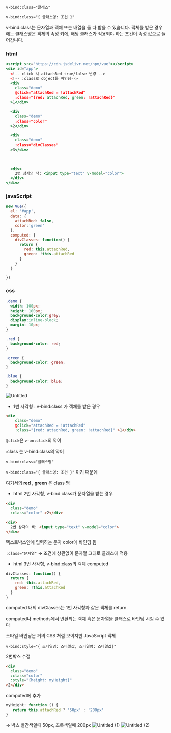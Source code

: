 `v-bind:class="클래스"`

`v-bind:class="{ 클래스명: 조건 }"`

v-bind:class는 문자열과 객체 또는 배열을 둘 다 받을 수 있습니다. 객체를 받은 경우에는 클래스명은 객체의 속성 키에, 해당 클래스가 적용되야 하는 조건이 속성 값으로 들어갑니다.

### html

```jsx
<script src="https://cdn.jsdelivr.net/npm/vue"></script>
<div id="app">
  <!-- click 시 attachRed true/false 변경 -->
  <!-- :class로 object를 바인딩-->
  <div 
    class="demo"
    @click="attachRed = !attachRed" 
    :class="{red: attachRed, green: !attachRed}"
  >1</div>
  
  <div 
    class="demo"
    :class="color"
  >2</div>
  
  <div 
    class="demo"
    :class="divClasses"
  >3</div>
  
  
  
  <div>
    2번 상자의 색: <input type="text" v-model="color">  
  </div>
</div>
```

### javaScript

```jsx
new Vue({
  el: '#app',
  data: {
    attachRed: false,
    color:'green'
  },
  computed: {
    divClasses: function() {
      return {
        red: this.attachRed,
        green: !this.attachRed
      }
    }
  }

})
```

### css

```css
.demo {
  width: 100px;
  height: 100px;
  background-color:grey;
  display:inline-block;
  margin: 10px;
}

.red {
  background-color: red;
}

.green {
  background-color: green;
}

.blue {
  background-color: blue;
}
```
![Untitled](https://user-images.githubusercontent.com/78526031/120058110-77e9ec80-c083-11eb-947f-7ec2fa9d8949.png)

- 1번 사각형 : v-bind:class 가 객체를 받은 경우

```html
<div 
    class="demo"
    @click="attachRed = !attachRed" 
    :class="{red: attachRed, green: !attachRed}" >1</div>
```

`@click`은   `v-on:click`의 약어

:class 는 v-bind:class의 약어

`v-bind:class="클래스명"`

`v-bind:class="{ 클래스명: 조건 }"` 이기 때문에

여기서의 **red** , **green** 은 class 명

- html 2번 사각형, v-bind:class가 문자열을 받는 경우

```html
<div 
  class="demo"
  :class="color" >2</div>
```

```html
<div>
  2번 상자의 색: <input type="text" v-model="color">  
</div>
```

텍스트박스안에 입력하는 문자 color에 바인딩 됨

`:class="문자열"` → 조건에 상관없이 문자열 그대로 클래스에 적용

- html 3번 사각형, v-bind:class의 객체 computed

```jsx
divClasses: function() {
  return {
    red: this.attachRed,
    green: !this.attachRed
  }
}
```

computed 내의 divClasses는 1번 사각형과 같은 객체를 return.

computed나 methods에서 반환되는 객체 혹은 문자열을 클래스로 바인딩 시킬 수 있다

스타일 바인딩은 거의 CSS 처럼 보이지만 JavaScript 객체

`v-bind:style="{ 스타일명: 스타일값, 스타일명: 스타일값}"`

2번박스 수정

```html
<div 
  class="demo"
  :class="color"
  :style="{height: myHeight}"
>2</div>
```

computed에 추가

```jsx
myHeight: function () {
   return this.attachRed ? '50px' : '200px'
}
```

→ 박스 빨간색일때 50px, 초록색일때 200px
![Untitled (1)](https://user-images.githubusercontent.com/78526031/120058382-715c7480-c085-11eb-9643-56904ecf4a48.png)
![Untitled (2)](https://user-images.githubusercontent.com/78526031/120058395-8cc77f80-c085-11eb-936a-466b68108d6c.png)